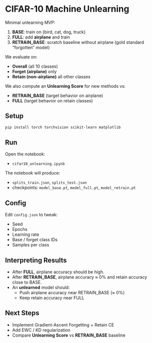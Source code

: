 # CIFAR-10 Machine Unlearning

Minimal unlearning MVP:
1) **BASE**: train on {bird, cat, dog, truck}
2) **FULL**: add **airplane** and train
3) **RETRAIN_BASE**: scratch baseline without airplane (gold standard “forgotten” model)

We evaluate on:
- **Overall** (all 10 classes)
- **Forget (airplane)** only
- **Retain (non-airplane)** all other classes

We also compute an **Unlearning Score** for new methods vs:
- **RETRAIN_BASE** (target behavior on airplane)
- **FULL** (target behavior on retain classes)

## Setup
```bash
pip install torch torchvision scikit-learn matplotlib
```

## Run

Open the notebook:

- `cifar10_unlearning.ipynb`

The notebook will produce:
- `splits_train.json`, `splits_test.json`
- checkpoints: `model_base.pt`, `model_full.pt`, `model_retrain.pt`

## Config

Edit `config.json` to tweak:
- Seed
- Epochs
- Learning rate
- Base / forget class IDs
- Samples per class

## Interpreting Results

- After **FULL**, airplane accuracy should be high.
- After **RETRAIN_BASE**, airplane accuracy ≈ 0% and retain accuracy close to BASE.
- An **unlearned** model should:
  - Push airplane accuracy near RETRAIN_BASE (≈ 0%)
  - Keep retain accuracy near FULL

## Next Steps

- Implement Gradient-Ascent Forgetting + Retain CE
- Add EWC / KD regularization
- Compare **Unlearning Score** vs **RETRAIN_BASE** baseline